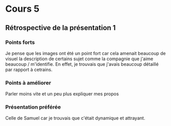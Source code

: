 # Cours 5
## Rétrospective de la présentation 1

### Points forts
Je pense que les images ont été un point fort car cela amenait beaucoup de visuel
la description de certains sujet comme la compagnie que j'aime beaucoup / m'identifie. En effet, je trouvais que j'avais beaucoup détaillé par rapport à cetrains. 

### Points à améliorer
Parler moins vite et un peu plus expliquer mes propos

### Présentation préférée
Celle de Samuel car je trouvais que c'était dynamique et attrayant. 
